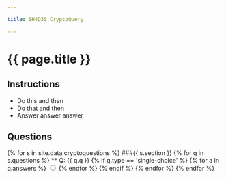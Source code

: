 ```yaml
---

title: SH4D3S CryptoQuery

---
```

# {{ page.title }}

## Instructions
* Do this and then
* Do that and then
* Answer answer answer


## Questions

{% for s in site.data.cryptoquestions %}
###{{ s.section }}
{% for q in s.questions %}
** Q: {{ q.q }}
{% if q.type == 'single-choice' %}
{% for a in q.answers %}
<input type='radio' group='{{s.section}}' value='{{a.a}}'/>
{% endfor %}
{% endif %}
{% endfor %}
{% endfor %}
